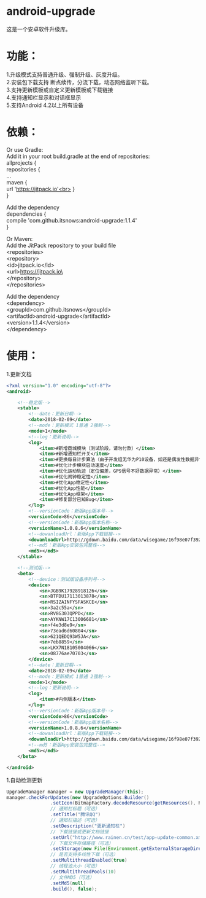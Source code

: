 # android-upgrade
这是一个安卓软件升级库。<br>

功能：
====
1.升级模式支持普通升级、强制升级、灰度升级。<br>
2.安装包下载支持 断点续传，分流下载，动态网络监听下载。<br>
3.支持更新模板或自定义更新模板或下载链接<br>
4.支持通知栏显示和对话框显示<br>
5.支持Android 4.2以上所有设备<br>

依赖：
====

Or use Gradle:<br>
Add it in your root build.gradle at the end of repositories:<br>
allprojects {<br>
repositories {<br>
	...<br>
	maven {<br>
			url 'https://jitpack.io'<br>
	}<br>
}<br>

Add the dependency<br>
dependencies {<br>
	  compile 'com.github.itsnows:android-upgrade:1.1.4'<br>
	}<br>
  
Or Maven:<br>
Add the JitPack repository to your build file<br>
\<repositories><br>
		\<repository><br>
		    \<id>jitpack.io\</id><br>
		    \<url>https://jitpack.io\</url><br>
		\</repository><br>
	\</repositories><br>
   
Add the dependency<br>
\<dependency><br>
	    \<groupId>com.github.itsnows\</groupId><br>
	    \<artifactId>android-upgrade\</artifactId><br>
	    \<version>1.1.4\</version><br>
\</dependency><br>

使用：
====

1.更新文档<br>
```xml
<?xml version="1.0" encoding="utf-8"?>
<android>

    <!--稳定版-->
    <stable>
        <!--date：更新日期-->
        <date>2018-02-09</date>
        <!--mode：更新模式 1普通 2强制-->
        <mode>1</mode>
        <!--log：更新说明-->
        <log>
            <item>#新增商城模块（测试阶段，请勿付款）</item>
            <item>#新增通知栏开关</item>
            <item>#更换每日计步算法（由于开发组无华为P10设备，如还是偶发性数据异常情况，请华为P10用户出现问题请及时和我们反馈。）</item>
            <item>#优化计步模块启动速度</item>
            <item>#优化运动轨迹（定位偏差，GPS信号不好数据异常）</item>
            <item>#优化闹钟稳定性</item>
            <item>#优化App稳定性</item>
            <item>#优化App性能</item>
            <item>#优化App框架</item>
            <item>#修复部分已知Bug</item>
        </log>
        <!--versionCode：新版App版本号-->
        <versionCode>86</versionCode>
        <!--versionCode：新版App版本名称-->
        <versionName>1.0.8.6</versionName>
        <!--dowanloadUrl：新版App下载链接-->
        <dowanloadUrl>http://gdown.baidu.com/data/wisegame/16f98e07f392294b/QQ_794.apk</dowanloadUrl>
        <!--md5：新版App安装包完整性-->
        <md5></md5>
    </stable>

    <!--测试版-->
    <beta>
        <!--device：测试版设备序列号-->
        <device>
            <sn>JGB9K17928918126</sn>
            <sn>BTFDU17113013878</sn>
            <sn>RSIZAINFYSFASKCE</sn>
            <sn>3a2c55a</sn>
            <sn>RV8G303QPPD</sn>
            <sn>AYKNW17C13006681</sn>
            <sn>f4e3d8e9</sn>
            <sn>73ead6d60804</sn>
            <sn>621QEDQ93W5JA</sn>
            <sn>7eb8859</sn>
            <sn>LKX7N18105004066</sn>
            <sn>08776ae70703</sn>
        </device>
        <!--date：更新日期-->
        <date>2018-02-09</date>
        <!--mode：更新模式 1普通 2强制-->
        <mode>1</mode>
        <!--log：更新说明-->
        <log>
            <item>#内侧版本</item>
        </log>
        <!--versionCode：新版App版本号-->
        <versionCode>86</versionCode>
        <!--versionCode：新版App版本名称-->
        <versionName>1.0.8.6</versionName>
        <!--dowanloadUrl：新版App下载链接-->
        <dowanloadUrl>http://gdown.baidu.com/data/wisegame/16f98e07f392294b/QQ_794.apk</dowanloadUrl>
        <!--md5：新版App安装包完整性-->
        <md5></md5>
    </beta>

</android>
```

1.自动检测更新<br>
```java
UpgradeManager manager = new UpgradeManager(this);
manager.checkForUpdates(new UpgradeOptions.Builder()
                .setIcon(BitmapFactory.decodeResource(getResources(), R.mipmap.ic_launcher_round))
                // 通知栏标题（可选）
                .setTitle("腾讯QQ")
                // 通知栏描述（可选）
                .setDescription("更新通知栏")
                // 下载链接或更新文档链接
                .setUrl("http://www.rainen.cn/test/app-update-common.xml")
                // 下载文件存储路径（可选）
                .setStorage(new File(Environment.getExternalStorageDirectory().getAbsolutePath() + "/Download/com.upgrade.apk"))
                // 是否支持多线性下载（可选）
                .setMultithreadEnabled(true)
                // 线程池大小（可选）
                .setMultithreadPools(10)
                // 文件MD5（可选）
                .setMd5(null)
                .build(), false);
```




